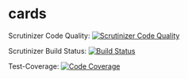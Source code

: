 # cards


Scrutinizer Code Quality: [![Scrutinizer Code Quality](https://scrutinizer-ci.com/g/ArSn/cards/badges/quality-score.png?b=master)](https://scrutinizer-ci.com/g/ArSn/cards/?branch=master)

Scrutinizer Build Status: [![Build Status](https://scrutinizer-ci.com/g/ArSn/cards/badges/build.png?b=master)](https://scrutinizer-ci.com/g/ArSn/cards/build-status/master)

Test-Coverage: [![Code Coverage](https://scrutinizer-ci.com/g/ArSn/cards/badges/coverage.png?b=master)](https://scrutinizer-ci.com/g/ArSn/cards/?branch=master)